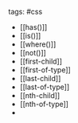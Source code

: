 tags: #css 
- [[has()]]
- [[is()]]
- [[where()]]
- [[not()]]
- [[first-child]]
- [[first-of-type]]
- [[last-child]]
- [[last-of-type]]
- [[nth-child]]
- [[nth-of-type]]
- 